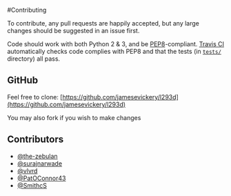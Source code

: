#Contributing

To contribute, any pull requests are happily accepted, but any large changes should be suggested in an issue first.

Code should work with both Python 2 & 3, and be [PEP8](https://www.python.org/dev/peps/pep-0008/)-compliant.
[Travis CI](https://travis-ci.org/jamesevickery/l293d) automatically checks code complies with PEP8 and that the tests (in [`tests/`](https://github.com/jamesevickery/l293d/tree/master/tests) directory) all pass.


## GitHub

Feel free to clone: [https://github.com/jamesevickery/l293d](https://github.com/jamesevickery/l293d)

You may also fork if you wish to make changes


## Contributors

- [@the-zebulan](https://github.com/the-zebulan)
- [@surajnarwade](https://github.com/surajnarwade)
- [@vlvrd](https://github.com/vlvrd)
- [@PatOConnor43](https://github.com/PatOConnor43)
- [@SmithcS](https://github.com/SmithcS)
